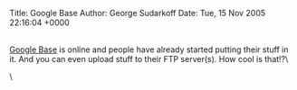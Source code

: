 Title: Google Base
Author: George Sudarkoff
Date: Tue, 15 Nov 2005 22:16:04 +0000

\
[Google Base](http://base.google.com) is online and people have already
started putting their stuff in it. And you can even upload stuff to
their FTP server(s). How cool is that!?\

\

